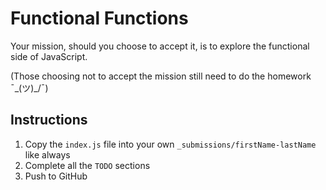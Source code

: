 # Functional Functions

Your mission, should you choose to accept it, is to explore the functional side of JavaScript.

(Those choosing not to accept the mission still need to do the homework  ¯\_(ツ)_/¯)

## Instructions

1. Copy the `index.js` file into your own `_submissions/firstName-lastName` like always
2. Complete all the `TODO` sections
3. Push to GitHub
